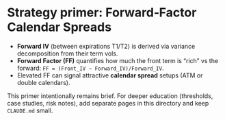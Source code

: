 # Strategy primer: Forward‑Factor Calendar Spreads

- **Forward IV** (between expirations T1/T2) is derived via variance decomposition from their term vols.
- **Forward Factor (FF)** quantifies how much the front term is “rich” vs the forward: `FF = (Front_IV − Forward_IV)/Forward_IV`.
- Elevated FF can signal attractive **calendar spread** setups (ATM or double calendars).

This primer intentionally remains brief. For deeper education (thresholds, case studies, risk notes), add separate pages in this directory and keep `CLAUDE.md` small.
